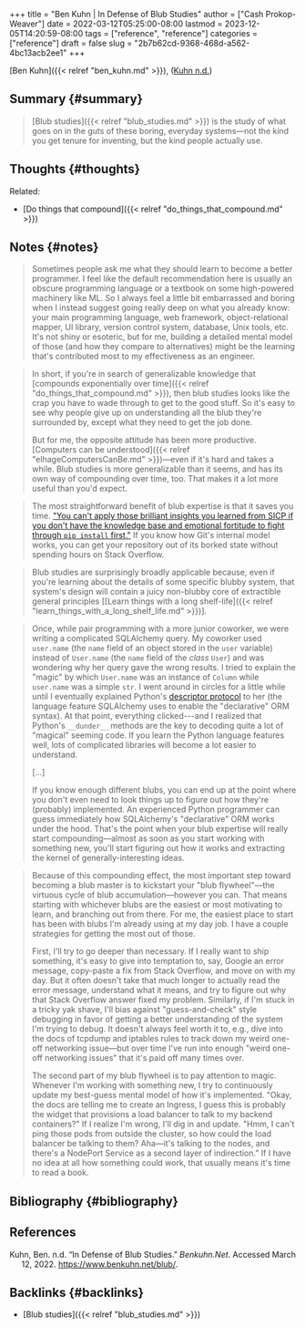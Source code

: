 +++
title = "Ben Kuhn | In Defense of Blub Studies"
author = ["Cash Prokop-Weaver"]
date = 2022-03-12T05:25:00-08:00
lastmod = 2023-12-05T14:20:59-08:00
tags = ["reference", "reference"]
categories = ["reference"]
draft = false
slug = "2b7b62cd-9368-468d-a562-4bc13acb2ee1"
+++

[Ben Kuhn]({{< relref "ben_kuhn.md" >}}), (<a href="#citeproc_bib_item_1">Kuhn n.d.</a>)


## Summary {#summary}

> [Blub studies]({{< relref "blub_studies.md" >}}) is the study of what goes on in the guts of these boring, everyday systems—not the kind you get tenure for inventing, but the kind people actually use.


## Thoughts {#thoughts}

Related:

-   [Do things that compound]({{< relref "do_things_that_compound.md" >}})


## Notes {#notes}

> Sometimes people ask me what they should learn to become a better programmer. I feel like the default recommendation here is usually an obscure programming language or a textbook on some high-powered machinery like ML. So I always feel a little bit embarrassed and boring when I instead suggest going really deep on what you already know: your main programming language, web framework, object-relational mapper, UI library, version control system, database, Unix tools, etc. It's not shiny or esoteric, but for me, building a detailed mental model of those (and how they compare to alternatives) might be the learning that's contributed most to my effectiveness as an engineer.

<!--quoteend-->

> In short, if you're in search of generalizable knowledge that [compounds exponentially over time]({{< relref "do_things_that_compound.md" >}}), then blub studies looks like the crap you have to wade through to get to the good stuff. So it's easy to see why people give up on understanding all the blub they're surrounded by, except what they need to get the job done.
>
> But for me, the opposite attitude has been more productive. [Computers can be understood]({{< relref "elhageComputersCanBe.md" >}})—even if it's hard and takes a while. Blub studies is more generalizable than it seems, and has its own way of compounding over time, too. That makes it a lot more useful than you'd expect.

<!--quoteend-->

> The most straightforward benefit of blub expertise is that it saves you time. ["You can't apply those brilliant insights you learned from SICP if you don't have the knowledge base and emotional fortitude to fight through `pip install` first."](https://twitter.com/geoffreylitt/status/1305214228991750144) If you know how Git's internal model works, you can get your repository out of its borked state without spending hours on Stack Overflow.

<!--quoteend-->

> Blub studies are surprisingly broadly applicable because, even if you're learning about the details of some specific blubby system, that system's design will contain a juicy non-blubby core of extractible general principles [[Learn things with a long shelf-life]({{< relref "learn_things_with_a_long_shelf_life.md" >}})].

<!--quoteend-->

> Once, while pair programming with a more junior coworker, we were writing a complicated SQLAlchemy query. My coworker used `user.name` (the `name` field of an object stored in the `user` variable) instead of `User.name` (the `name` field of the _class_ `User`) and was wondering why her query gave the wrong results. I tried to explain the "magic" by which `User.name` was an instance of `Column` while `user.name` was a simple `str`. I went around in circles for a little while until I eventually explained Python's [descriptor protocol](https://docs.python.org/3/howto/descriptor.html) to her (the language feature SQLAlchemy uses to enable the "declarative" ORM syntax). At that point, everything clicked---and I realized that Python's `__dunder__` methods are the key to decoding quite a lot of "magical" seeming code. If you learn the Python language features well, lots of complicated libraries will become a lot easier to understand.
>
> [...]
>
> If you know enough different blubs, you can end up at the point where you don't even need to look things up to figure out how they're (probably) implemented. An experienced Python programmer can guess immediately how SQLAlchemy's "declarative" ORM works under the hood. That's the point when your blub expertise will really start compounding—almost as soon as you start working with something new, you'll start figuring out how it works and extracting the kernel of generally-interesting ideas.

<!--quoteend-->

> Because of this compounding effect, the most important step toward becoming a blub master is to kickstart your "blub flywheel"—the virtuous cycle of blub accumulation—however you can. That means starting with whichever blubs are the easiest or most motivating to learn, and branching out from there. For me, the easiest place to start has been with blubs I'm already using at my day job. I have a couple strategies for getting the most out of those.
>
> First, I'll try to go deeper than necessary. If I really want to ship something, it's easy to give into temptation to, say, Google an error message, copy-paste a fix from Stack Overflow, and move on with my day. But it often doesn't take that much longer to actually read the error message, understand what it means, and try to figure out why that Stack Overflow answer fixed my problem. Similarly, if I'm stuck in a tricky yak shave, I'll bias against "guess-and-check" style debugging in favor of getting a better understanding of the system I'm trying to debug. It doesn't always feel worth it to, e.g., dive into the docs of tcpdump and iptables rules to track down my weird one-off networking issue—but over time I've run into enough "weird one-off networking issues" that it's paid off many times over.
>
> The second part of my blub flywheel is to pay attention to magic. Whenever I'm working with something new, I try to continuously update my best-guess mental model of how it's implemented. "Okay, the docs are telling me to create an Ingress, I guess this is probably the widget that provisions a load balancer to talk to my backend containers?" If I realize I'm wrong, I'll dig in and update. "Hmm, I can't ping those pods from outside the cluster, so how could the load balancer be talking to them? Aha—it's talking to the nodes, and there's a NodePort Service as a second layer of indirection." If I have no idea at all how something could work, that usually means it's time to read a book.


## Bibliography {#bibliography}

## References

<style>.csl-entry{text-indent: -1.5em; margin-left: 1.5em;}</style><div class="csl-bib-body">
  <div class="csl-entry"><a id="citeproc_bib_item_1"></a>Kuhn, Ben. n.d. “In Defense of Blub Studies.” <i>Benkuhn.Net</i>. Accessed March 12, 2022. <a href="https://www.benkuhn.net/blub/">https://www.benkuhn.net/blub/</a>.</div>
</div>


## Backlinks {#backlinks}

-   [Blub studies]({{< relref "blub_studies.md" >}})
